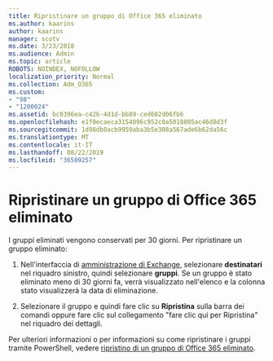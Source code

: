 ```yaml
---
title: Ripristinare un gruppo di Office 365 eliminato
ms.author: kaarins
author: kaarins
manager: scotv
ms.date: 3/23/2018
ms.audience: Admin
ms.topic: article
ROBOTS: NOINDEX, NOFOLLOW
localization_priority: Normal
ms.collection: Adm_O365
ms.custom:
- "98"
- "1200024"
ms.assetid: bc0396ea-c426-4d1d-bb89-ced602d06fb6
ms.openlocfilehash: e1f0ecaeca3154096c952c0a5018805ac46d8d3f
ms.sourcegitcommit: 1d98db8acb9959aba3b5e308a567ade6b62da56c
ms.translationtype: MT
ms.contentlocale: it-IT
ms.lasthandoff: 08/22/2019
ms.locfileid: "36509257"
---
```

# <a name="restore-a-deleted-office-365-group"></a>Ripristinare un gruppo di Office 365 eliminato

I gruppi eliminati vengono conservati per 30 giorni. Per ripristinare un gruppo eliminato:
  
1. Nell'interfaccia di [amministrazione di Exchange](https://outlook.office365.com/ecp/), selezionare **destinatari** nel riquadro sinistro, quindi selezionare **gruppi**. Se un gruppo è stato eliminato meno di 30 giorni fa, verrà visualizzato nell'elenco e la colonna stato visualizzerà la data di eliminazione.

2. Selezionare il gruppo e quindi fare clic su **Ripristina** sulla barra dei comandi oppure fare clic sul collegamento "fare clic qui per Ripristina" nel riquadro dei dettagli.

Per ulteriori informazioni o per informazioni su come ripristinare i gruppi tramite PowerShell, vedere [ripristino di un gruppo di Office 365 eliminato](https://go.microsoft.com/fwlink/?linkid=867802).
  